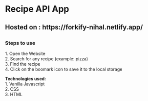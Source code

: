 <h1>Recipe API App </h1>

<h2> Hosted on : https://forkify-nihal.netlify.app/ <h2>

<h3> Steps to use </h3>
<p>
1. Open the Website <br>
2. Search for any recipe (example: pizza) <br>
3. Find the recipe <br>
4. Click on the boomark icon to save it to the local storage <br>
</p>


<p>
  <strong>Technologies used:</strong><br> 1. Vanilla Javascript<br> 2. CSS<br> 3. HTML<br>
</p>
